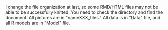 I change the file organization at last, so some RMD/HTML files may not be able to be successfully knitted. You need to check the directory and find the document.
All pictures are in "nameXXX_files." All data is in "Data" file, and all R models are in "Model" file.